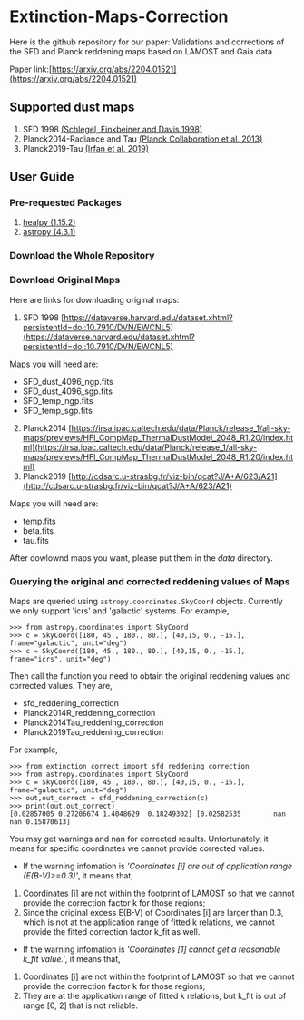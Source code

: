 # Extinction-Maps-Correction

Here is the github repository for our paper: Validations and corrections of the SFD and Planck reddening maps based on LAMOST and Gaia data

Paper link:[https://arxiv.org/abs/2204.01521](https://arxiv.org/abs/2204.01521)

## Supported dust maps
1. SFD 1998 [(Schlegel, Finkbeiner and Davis 1998)](http://doi.org/10.1086/305772)
2. Planck2014-Radiance and Tau [(Planck Collaboration et al. 2013)](http://doi.org/10.1051/0004-6361/201323195)
3. Planck2019-Tau [(Irfan et al. 2019)](http://doi.org/10.1051/0004-6361/201834394)

## User Guide

### Pre-requested Packages
1. [healpy (1.15.2)](https://healpy.readthedocs.io/en/latest/)
2. [astropy (4.3.1)](https://www.astropy.org/)

### Download the Whole Repository

### Download Original Maps
Here are links for downloading original maps:
1. SFD 1998 [https://dataverse.harvard.edu/dataset.xhtml?persistentId=doi:10.7910/DVN/EWCNL5](https://dataverse.harvard.edu/dataset.xhtml?persistentId=doi:10.7910/DVN/EWCNL5)

Maps you will need are:
* SFD_dust_4096_ngp.fits 
* SFD_dust_4096_sgp.fits
* SFD_temp_ngp.fits
* SFD_temp_sgp.fits
2. Planck2014 [https://irsa.ipac.caltech.edu/data/Planck/release_1/all-sky-maps/previews/HFI_CompMap_ThermalDustModel_2048_R1.20/index.html](https://irsa.ipac.caltech.edu/data/Planck/release_1/all-sky-maps/previews/HFI_CompMap_ThermalDustModel_2048_R1.20/index.html)
3. Planck2019 [http://cdsarc.u-strasbg.fr/viz-bin/qcat?J/A+A/623/A21](http://cdsarc.u-strasbg.fr/viz-bin/qcat?J/A+A/623/A21)

Maps you will need are:
* temp.fits 
* beta.fits
* tau.fits

After dowlownd maps you want, please put them in the *data* directory.

### Querying the original and corrected reddening values of Maps
Maps are queried using `astropy.coordinates.SkyCoord` objects. Currently we only support 'icrs' and 'galactic' systems. For example,
```
>>> from astropy.coordinates import SkyCoord
>>> c = SkyCoord([180, 45., 180., 80.], [40,15, 0., -15.], frame="galactic", unit="deg")
>>> c = SkyCoord([180, 45., 180., 80.], [40,15, 0., -15.], frame="icrs", unit="deg")
```
Then call the function you need to obtain the original reddening values and corrected values. They are,
* sfd_reddening_correction 
* Planck2014R_reddening_correction
* Planck2014Tau_reddening_correction
* Planck2019Tau_reddening_correction

For example,
```
>>> from extinction_correct import sfd_reddening_correction
>>> from astropy.coordinates import SkyCoord
>>> c = SkyCoord([180, 45., 180., 80.], [40,15, 0., -15.], frame="galactic", unit="deg")
>>> out,out_correct = sfd_reddening_correction(c)
>>> print(out,out_correct)
[0.02857005 0.27206674 1.4048629  0.18249302] [0.02582535        nan        nan 0.15870613]
```
You may get warnings and nan for corrected results. Unfortunately, it means for specific coordinates we cannot provide corrected values.

* If the warning infomation is *'Coordinates [i] are out of application range (E(B-V)>=0.3)'*, it means that,
1. Coordinates [i] are not within the footprint of LAMOST so that we cannot provide the correction factor k for those regions;
2. Since the original excess E(B-V) of Coordinates [i] are larger than 0.3, which is not at the application range of fitted k relations, we cannot provide the fitted correction factor k_fit as well.

* If the warning infomation is *'Coordinates [1] cannot get a reasonable k_fit value.'*, it means that,
1. Coordinates [i] are not within the footprint of LAMOST so that we cannot provide the correction factor k for those regions;
2. They are at the application range of fitted k relations, but k_fit is out of range [0, 2] that is not reliable.

